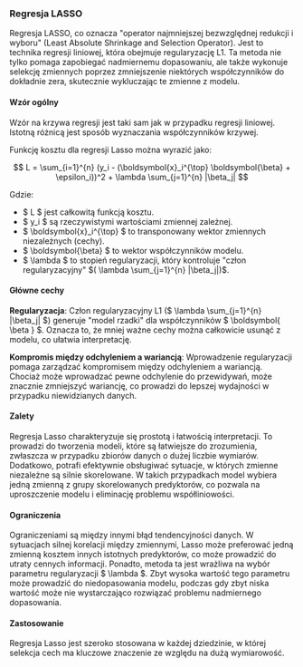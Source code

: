 ### Regresja LASSO

Regresja LASSO, co oznacza "operator najmniejszej bezwzględnej redukcji i wyboru" (Least Absolute Shrinkage and Selection Operator). Jest to technika regresji liniowej, która obejmuje regularyzację L1. Ta metoda nie tylko pomaga zapobiegać nadmiernemu dopasowaniu, ale także wykonuje selekcję zmiennych poprzez zmniejszenie niektórych współczynników do dokładnie zera, skutecznie wykluczając te zmienne z modelu.

#### Wzór ogólny
Wzór na krzywa regresji jest taki sam jak w przypadku regresji liniowej. Istotną różnicą jest sposób wyznaczania współczynników krzywej.

Funkcję kosztu dla regresji Lasso można wyrazić jako:

$$
L = \sum_{i=1}^{n} (y_i - (\boldsymbol{x}_i^{\top} \boldsymbol{\beta} + \epsilon_i))^2 + \lambda \sum_{j=1}^{n} |\beta_j|
$$

Gdzie:
- $ L $ jest całkowitą funkcją kosztu.
- $ y_i $ są rzeczywistymi wartościami zmiennej zależnej.
- $ \boldsymbol{x}_i^{\top} $ to transponowany wektor zmiennych niezależnych (cechy).
- $ \boldsymbol{\beta} $ to wektor współczynników modelu.
- $ \lambda $ to stopień regularyzacji, który kontroluje "człon regularyzacyjny" $( \lambda \sum_{j=1}^{n} |\beta_j|)$.

#### Główne cechy

**Regularyzacja**: Człon regularyzacyjny L1 ($ \lambda \sum_{j=1}^{n} |\beta_j| $) generuje "model rzadki" dla współczynników $ \boldsymbol{ \beta } $. Oznacza to, że mniej ważne cechy można całkowicie usunąć z modelu, co ułatwia interpretację.

**Kompromis między odchyleniem a wariancją**: Wprowadzenie regularyzacji pomaga zarządzać kompromisem między odchyleniem a wariancją. Chociaż może wprowadzać pewne odchylenie do przewidywań, może znacznie zmniejszyć wariancję, co prowadzi do lepszej wydajności w przypadku niewidzianych danych.


#### Zalety
Regresja Lasso charakteryzuje się prostotą i łatwością interpretacji. To prowadzi do tworzenia modeli, które są łatwiejsze do zrozumienia, zwłaszcza w przypadku zbiorów danych o dużej liczbie wymiarów. Dodatkowo, potrafi efektywnie obsługiwać sytuacje, w których zmienne niezależne są silnie skorelowane. W takich przypadkach model wybiera jedną zmienną z grupy skorelowanych predyktorów, co pozwala na uproszczenie modelu i eliminację problemu współliniowości.

#### Ograniczenia
Ograniczeniami są między innymi błąd tendencyjności danych. W sytuacjach silnej korelacji między zmiennymi, Lasso może preferować jedną zmienną kosztem innych istotnych predyktorów, co może prowadzić do utraty cennych informacji. Ponadto, metoda ta jest wrażliwa na wybór parametru regularyzacji $ \lambda $. Zbyt wysoka wartość tego parametru może prowadzić do niedopasowania modelu, podczas gdy zbyt niska wartość może nie wystarczająco rozwiązać problemu nadmiernego dopasowania.

#### Zastosowanie
Regresja Lasso jest szeroko stosowana w każdej dziedzinie, w której selekcja cech ma kluczowe znaczenie ze względu na dużą wymiarowość.
